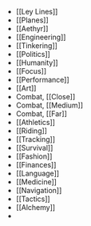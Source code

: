 - [[Ley Lines]]
- [[Planes]]
- [[Aethyr]]
- [[Engineering]]
- [[Tinkering]]
- [[Politics]]
- [[Humanity]]
- [[Focus]]
- [[Performance]]
- [[Art]]
- Combat, [[Close]]
- Combat, [[Medium]]
- Combat, [[Far]]
- [[Athletics]]
- [[Riding]]
- [[Tracking]]
- [[Survival]]
- [[Fashion]]
- [[Finances]]
- [[Language]]
- [[Medicine]]
- [[Navigation]]
- [[Tactics]]
- [[Alchemy]]
- 